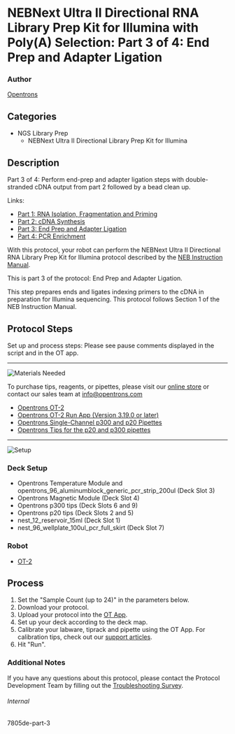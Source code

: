 # NEBNext Ultra II Directional RNA Library Prep Kit for Illumina with Poly(A) Selection: Part 3 of 4: End Prep and Adapter Ligation

### Author
[Opentrons](https://opentrons.com/)

## Categories
* NGS Library Prep
     * NEBNext Ultra II Directional Library Prep Kit for Illumina

## Description
Part 3 of 4: Perform end-prep and adapter ligation steps with double-stranded cDNA output from part 2 followed by a bead clean up.

Links:
* [Part 1: RNA Isolation, Fragmentation and Priming](http://protocols.opentrons.com/protocol/7805de)
* [Part 2: cDNA Synthesis](http://protocols.opentrons.com/protocol/7805de-part-2)
* [Part 3: End Prep and Adapter Ligation](http://protocols.opentrons.com/protocol/7805de-part-3)
* [Part 4: PCR Enrichment](http://protocols.opentrons.com/protocol/7805de-part-4)

With this protocol, your robot can perform the NEBNext Ultra II Directional RNA Library Prep Kit for Illumina protocol described by the [NEB Instruction Manual](https://s3.amazonaws.com/pf-upload-01/u-4256/0/2021-05-20/dv23jqz/NEBNext%20Ultra%20II%20Directional%20RNA%20library%20Prep%20kit%20manualE7760_E7765.pdf).

This is part 3 of the protocol: End Prep and Adapter Ligation.

This step prepares ends and ligates indexing primers to the cDNA in preparation for Illumina sequencing. This protocol follows Section 1 of the NEB Instruction Manual.


## Protocol Steps

Set up and process steps: Please see pause comments displayed in the script and in the OT app.

---
![Materials Needed](https://s3.amazonaws.com/opentrons-protocol-library-website/custom-README-images/001-General+Headings/materials.png)

To purchase tips, reagents, or pipettes, please visit our [online store](https://shop.opentrons.com/) or contact our sales team at [info@opentrons.com](mailto:info@opentrons.com)

* [Opentrons OT-2](https://shop.opentrons.com/collections/ot-2-robot/products/ot-2)
* [Opentrons OT-2 Run App (Version 3.19.0 or later)](https://opentrons.com/ot-app/)
* [Opentrons Single-Channel p300 and p20 Pipettes](https://shop.opentrons.com/collections/ot-2-pipettes/products/single-channel-electronic-pipette)
* [Opentrons Tips for the p20 and p300 pipettes](https://shop.opentrons.com/collections/opentrons-tips)

---
![Setup](https://s3.amazonaws.com/opentrons-protocol-library-website/custom-README-images/001-General+Headings/Setup.png)

### Deck Setup
* Opentrons Temperature Module and opentrons_96_aluminumblock_generic_pcr_strip_200ul (Deck Slot 3)
* Opentrons Magnetic Module (Deck Slot 4)
* Opentrons p300 tips (Deck Slots 6 and 9)
* Opentrons p20 tips (Deck Slots 2 and 5)
* nest_12_reservoir_15ml (Deck Slot 1)
* nest_96_wellplate_100ul_pcr_full_skirt (Deck Slot 7)

### Robot
* [OT-2](https://opentrons.com/ot-2)

## Process
1. Set the "Sample Count (up to 24)" in the parameters below.
2. Download your protocol.
3. Upload your protocol into the [OT App](https://opentrons.com/ot-app).
4. Set up your deck according to the deck map.
5. Calibrate your labware, tiprack and pipette using the OT App. For calibration tips, check out our [support articles](https://support.opentrons.com/en/collections/1559720-guide-for-getting-started-with-the-ot-2).
6. Hit "Run".

### Additional Notes
If you have any questions about this protocol, please contact the Protocol Development Team by filling out the [Troubleshooting Survey](https://protocol-troubleshooting.paperform.co/).

###### Internal
7805de-part-3
